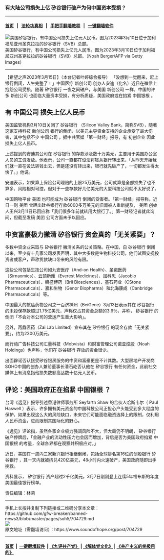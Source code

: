 ### 有大陆公司损失上亿 矽谷银行破产为何中国资本受损？
------------------------

#### [首页](https://github.com/gfw-breaker/banned-news3/blob/master/README.md) &nbsp;&nbsp;|&nbsp;&nbsp; [法轮功真相](https://github.com/begood0513/basic/blob/master/README.md)  &nbsp;&nbsp;|&nbsp;&nbsp; [手把手翻墙教程](https://github.com/gfw-breaker/guides/wiki)  &nbsp;&nbsp;|&nbsp;&nbsp; [一键翻墙软件](https://github.com/gfw-breaker/nogfw/blob/master/README.md)  



<div><img alt="美国矽谷银行，有中国公司损失上亿元人民币。图为2023年3月10日位于加利福尼亚州圣克拉拉的矽谷银行（SVB）总部。" src="https://img.soundofhope.org/2023-03/1678947175728.jpeg"/>
<br/><figcaption class="caption">
 美国矽谷银行，有中国公司损失上亿元人民币。图为2023年3月10日位于加利福尼亚州圣克拉拉的矽谷银行（SVB）总部。（Noah Berger/AFP via Getty Images）
</figcaption></div><hr/>


<div><div class="Content__Wrapper sc-1bvya0-0 elmmKw article_body" data-checkusr="" itemprop="articleBody">
 <div id="post_place_1">
 </div>
 <p class="meta-top">
  <span class="meta">
   【希望之声2023年3月15日】（本台记者叶婷综合报导）
  </span>
  「没想到一觉醒来，赶上银行倒闭，人生完整了！」中国医疗
  <ok href="/term/573464">
   新创公司
  </ok>
  创办人安迪（化名）近日在微信上抱怨公司受损，随著
  <ok href="/term/848126">
   矽谷银行
  </ok>
  一夜之间破产，与美国
  <ok href="/term/573464">
   新创公司
  </ok>
  一样，中国的许多
  <ok href="/term/573464">
   新创公司
  </ok>
  也面临大量资本受损，有分析质疑，美国政府或在掐紧
  <ok href="/term/849317">
   中国银根
  </ok>
  。
 </p>
 <h2>
  有
  <ok href="/term/39551">
   中国公司
  </ok>
  损失上亿人民币
 </h2>
 <p>
  美国监管机构3月10日关闭了
  <ok href="/term/848126">
   矽谷银行
  </ok>
  （Silicon Valley Bank，简称SVB），随著这家支持科技
  <ok href="/term/573464">
   新创公司
  </ok>
  银行的倒闭，以美元主导资金支持的企业承受了最大伤害，其中包括不少
  <ok href="/term/39551">
   中国公司
  </ok>
  。据中共官媒「第一财经」报导，有
  <ok href="/term/83505">
   初创企业
  </ok>
  因此损失上亿人民币。
 </p>
 <p>
  上述提到的安迪其公司在
  <ok href="/term/848126">
   矽谷银行
  </ok>
  的存款涉及数十万美元，主要用于美国办公室人员的工资发放。他表示，公司一直都在设法将钱从银行转出来，「从昨天开始我们就一直在设法转钱出去，但是还没有转出来，银行就先破产了，一切都发生得太快了。」他说。
 </p>
 <p>
  安迪表示，如果算上保险公司理赔的上限25万美元，公司就算是全部损失了也不算多，风险相对可控，但对于一些存款好几亿美元的大型科技公司就不太好说了。
 </p>
 <p>
  中国购物平台
  <ok href="/term/207043">
   美团
  </ok>
  也可能成为
  <ok href="/term/848126">
   矽谷银行
  </ok>
  倒闭的受害者。「第一财经」报导称，近日一则
  <ok href="/term/207043">
   美团
  </ok>
  曾晒出硅谷银行存款6000多万美元的旧闻被人重新提及，
  <ok href="/term/207043">
   美团
  </ok>
  创始人王兴3月11日已回应称「我们很多年前就转用大银行了。」第一财经记者就此询问，但截至发稿
  <ok href="/term/207043">
   美团
  </ok>
  公司方面未予以回应。
 </p>
 <h2>
  中资富豪极力撇清
  <ok href="/term/848126">
   矽谷银行
  </ok>
  资金真的「无关紧要」？
 </h2>
 <p>
  多数中资企业采取与
  <ok href="/term/848126">
   矽谷银行
  </ok>
  撇清关系的公关策略。在中国，自
  <ok href="/term/848126">
   矽谷银行
  </ok>
  倒闭以来，至少有十几家公司发表声明，其中大多数是生物科技公司，他们试图安抚投资者或客户，声称贷款缺口带来的风险有限。
 </p>
 <p>
  这些公司包括生技公司如九安医疗（And-on Health）、圣诺医药（Sirnaomics）、云顶新耀（Everest Medicines）、加科思（Jacobio Pharmaceuticals）、腾盛博药（Brii Biosciences）、基石药业（CStone Pharmaceuticals）、嘉和生物（Genor Biopharma）和北海康成（Canbridge Pharmaceuticals）等。
 </p>
 <p>
  中国最大的抗癌药物公司之一百济神州（BeiGene）3月13日表示其在
  <ok href="/term/848126">
   矽谷银行
  </ok>
  的未投保存款超过1.75亿美元，声称仅占其资金总额的3.9％，并称，
  <ok href="/term/848126">
   矽谷银行
  </ok>
  的倒闭「不会对本公司的营运产生重大影响」。
 </p>
 <p>
  另外，再鼎医药（Zai Lab Limited）宣布其在
  <ok href="/term/848126">
   矽谷银行
  </ok>
  的现金存款「无关紧要」，约为2300万美元。
 </p>
 <p>
  而行动广告科技公司汇量科技（Mobvista）和财富管理公司诺亚控股（Noah Holdings）也声称，他们在
  <ok href="/term/848126">
   矽谷银行
  </ok>
  存放的资金很少。
 </p>
 <p>
  出面辟谣否认接受矽谷银房服务的中资和富豪更是不计其数。大型房地产开发商SOHO中国的创办人兼前董事长潘石屹否认他在
  <ok href="/term/848126">
   矽谷银行
  </ok>
  有任何资金，此前社交媒体上有消息指他损失数额高达数十亿元人民币。
 </p>
 <h2>
  评论：美国政府正在掐紧
  <ok href="/term/849317">
   中国银根
  </ok>
  ？
 </h2>
 <p>
  台湾《远见》报导引述香港律师事务所
  <ok href="/term/849311">
   Seyfarth Shaw
  </ok>
  的合伙人哈斯韦尔（
  <ok href="/term/849314">
   Paul Haswell
  </ok>
  ）表示，许多拥有美元资金的中国科技公司正担心户头能受到多大程度的保护，如果出现这么大的风险缺口，未来它们可能面临融资选择上的限制，仅利用人民币资金，进而限制其国际化的野心。
 </p>
 <p>
  《远见》评论指，虽然各家企业极力强调风险不大，但大局仍不明朗，
  <ok href="/term/848126">
   矽谷银行
  </ok>
  破产停牌后，「金融产业的流动性压力也会因而增加，背后是否为美国政府掐紧
  <ok href="/term/849317">
   中国银根
  </ok>
  的考量，全球各界都在观察并积极应对。」
 </p>
 <p>
  近日，美国在一周内三家新兴银行相继倒闭，包括全球排名第16位的创股银行
  <ok href="/term/848126">
   矽谷银行
  </ok>
  ，其一天内就被挤兑420亿美元，48小时内火速破产，美国政府随即出手挽救。
 </p>
 <p>
  资料显示，
  <ok href="/term/848126">
   矽谷银行
  </ok>
  资产超过2千亿美元，3月7日刚刚登上连续5年福布斯的年度美国最佳银行榜单。
 </p>
 <p class="meta-btm">
  责任编辑：林莉
 </p>
</div>
</div>
<hr/>
手机上长按并复制下列链接或二维码分享本文章：<br/>
https://github.com/gfw-breaker/banned-news3/blob/master/pages/soh5/704729.md <br/>
<a href='https://github.com/gfw-breaker/banned-news3/blob/master/pages/soh5/704729.md'><img src='https://github.com/gfw-breaker/banned-news3/blob/master/pages/soh5/704729.md.png'/></a> <br/>
原文地址（需翻墙访问）：https://www.soundofhope.org/post/704729


------------------------
#### [首页](https://github.com/gfw-breaker/banned-news3/blob/master/README.md) &nbsp;|&nbsp; [一键翻墙软件](https://github.com/gfw-breaker/nogfw/blob/master/README.md) &nbsp;| [《九评共产党》](https://github.com/gfw-breaker/9ping.md/blob/master/README.md#九评之一评共产党是什么) | [《解体党文化》](https://github.com/gfw-breaker/jtdwh.md/blob/master/README.md) | [《共产主义的终极目的》](https://github.com/gfw-breaker/gczydzjmd.md/blob/master/README.md)


<img src='http://gfw-breaker.win/banned-news3/pages/soh5/704729.md' width='0px' height='0px'/>